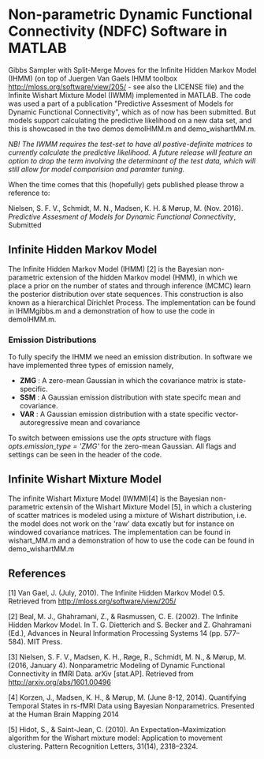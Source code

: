 # Non-parametric Dynamic Functional Connectivity (NDFC) Software in MATLAB
Gibbs Sampler with Split-Merge Moves for the Infinite Hidden Markov Model (IHMM) (on top of Juergen Van Gaels IHMM toolbox http://mloss.org/software/view/205/ - see also the LICENSE file) and the Infinite Wishart Mixture Model (IWMM) implemented in MATLAB. The code was used a part of a publication "Predictive Assesment of Models for Dynamic Functional Connectivity", which as of now has been submitted. But models support calculating the predictive likelihood on a new data set, and this is showcased in the two demos demoIHMM.m and demo_wishartMM.m. 

*NB! The IWMM requires the test-set to have all postive-definite matrices to currently calculate the predictive likelihood. A future release will feature an option to drop the term involving the determinant of the test data, which will still allow for model comparision and paramter tuning.*  

When the time comes that this (hopefully) gets published please throw a reference to:

Nielsen, S. F. V., Schmidt, M. N., Madsen, K. H. & Mørup, M. (Nov. 2016). *Predictive Assesment of Models for Dynamic Functional Connectivity*,  Submitted

## Infinite Hidden Markov Model
The Infinite Hidden Markov Model (IHMM) [2] is the Bayesian non-parametric extension of the hidden Markov model (HMM), in which we place a prior on the number of states and through inference (MCMC) learn the posterior distribution over state sequences. This construction is also known as a hierarchical Dirichlet Process. The implementation can be found in IHMMgibbs.m and a demonstration of how to use the code in demoIHMM.m.

### Emission Distributions
To fully specify the IHMM we need an emission distribution. In software we have implemented three types of emission namely,
* __ZMG__ : A zero-mean Gaussian in which the covariance matrix is state-specific. 
* __SSM__ : A Gaussian emission distribution with state specifc mean and covariance.
* __VAR__ : A Gaussian emission distribution with a state specific vector-autoregressive mean and covariance

To switch between emissions use the *opts* structure with flags *opts.emission_type = 'ZMG'* for the zero-mean Gaussian. All flags and settings can be seen in the header of the code.

## Infinite Wishart Mixture Model
The infinite Wishart Mixture Model (IWMM)[4] is the Bayesian non-parametric extensin of the Wishart Mixture Model [5], in which a clustering of scatter matrices is modeled using a mixture of Wishart distribution, i.e. the model does not work on the 'raw' data excatly but for instance on windowed covariance matrices. The implementation can be found in wishart_MM.m and a demonstration of how to use the code can be found in demo_wishartMM.m  


## References
[1] Van Gael, J. (July, 2010). The Infinite Hidden Markov Model 0.5. Retrieved from http://mloss.org/software/view/205/

[2] Beal, M. J., Ghahramani, Z., & Rasmussen, C. E. (2002). The Infinite Hidden Markov Model. In T. G. Dietterich and S. Becker and Z. Ghahramani (Ed.), Advances in Neural Information Processing Systems 14 (pp. 577–584). MIT Press.

[3] Nielsen, S. F. V., Madsen, K. H., Røge, R., Schmidt, M. N., & Mørup, M. (2016, January 4). Nonparametric Modeling of Dynamic Functional Connectivity in fMRI Data. arXiv [stat.AP]. Retrieved from http://arxiv.org/abs/1601.00496

[4] Korzen, J., Madsen, K. H., & Mørup, M. (June 8-12, 2014). Quantifying Temporal States in rs-fMRI Data using Bayesian Nonparametrics. Presented at the Human Brain Mapping 2014

[5] Hidot, S., & Saint-Jean, C. (2010). An Expectation–Maximization algorithm for the Wishart mixture model: Application to movement clustering. Pattern Recognition Letters, 31(14), 2318–2324.
